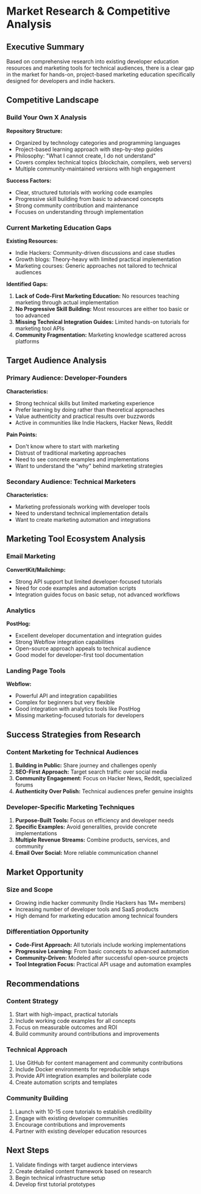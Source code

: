 # Market Research & Competitive Analysis

## Executive Summary

Based on comprehensive research into existing developer education resources and marketing tools for technical audiences, there is a clear gap in the market for hands-on, project-based marketing education specifically designed for developers and indie hackers.

## Competitive Landscape

### Build Your Own X Analysis
**Repository Structure:**
- Organized by technology categories and programming languages
- Project-based learning approach with step-by-step guides  
- Philosophy: "What I cannot create, I do not understand"
- Covers complex technical topics (blockchain, compilers, web servers)
- Multiple community-maintained versions with high engagement

**Success Factors:**
- Clear, structured tutorials with working code examples
- Progressive skill building from basic to advanced concepts
- Strong community contribution and maintenance
- Focuses on understanding through implementation

### Current Marketing Education Gaps

**Existing Resources:**
- Indie Hackers: Community-driven discussions and case studies
- Growth blogs: Theory-heavy with limited practical implementation
- Marketing courses: Generic approaches not tailored to technical audiences

**Identified Gaps:**
1. **Lack of Code-First Marketing Education:** No resources teaching marketing through actual implementation
2. **No Progressive Skill Building:** Most resources are either too basic or too advanced
3. **Missing Technical Integration Guides:** Limited hands-on tutorials for marketing tool APIs
4. **Community Fragmentation:** Marketing knowledge scattered across platforms

## Target Audience Analysis

### Primary Audience: Developer-Founders
**Characteristics:**
- Strong technical skills but limited marketing experience
- Prefer learning by doing rather than theoretical approaches
- Value authenticity and practical results over buzzwords
- Active in communities like Indie Hackers, Hacker News, Reddit

**Pain Points:**
- Don't know where to start with marketing
- Distrust of traditional marketing approaches
- Need to see concrete examples and implementations
- Want to understand the "why" behind marketing strategies

### Secondary Audience: Technical Marketers
**Characteristics:**
- Marketing professionals working with developer tools
- Need to understand technical implementation details
- Want to create marketing automation and integrations

## Marketing Tool Ecosystem Analysis

### Email Marketing
**ConvertKit/Mailchimp:**
- Strong API support but limited developer-focused tutorials
- Need for code examples and automation scripts
- Integration guides focus on basic setup, not advanced workflows

### Analytics
**PostHog:**
- Excellent developer documentation and integration guides
- Strong Webflow integration capabilities
- Open-source approach appeals to technical audience
- Good model for developer-first tool documentation

### Landing Page Tools
**Webflow:**
- Powerful API and integration capabilities
- Complex for beginners but very flexible
- Good integration with analytics tools like PostHog
- Missing marketing-focused tutorials for developers

## Success Strategies from Research

### Content Marketing for Technical Audiences
1. **Building in Public:** Share journey and challenges openly
2. **SEO-First Approach:** Target search traffic over social media
3. **Community Engagement:** Focus on Hacker News, Reddit, specialized forums
4. **Authenticity Over Polish:** Technical audiences prefer genuine insights

### Developer-Specific Marketing Techniques
1. **Purpose-Built Tools:** Focus on efficiency and developer needs
2. **Specific Examples:** Avoid generalities, provide concrete implementations
3. **Multiple Revenue Streams:** Combine products, services, and community
4. **Email Over Social:** More reliable communication channel

## Market Opportunity

### Size and Scope
- Growing indie hacker community (Indie Hackers has 1M+ members)
- Increasing number of developer tools and SaaS products
- High demand for marketing education among technical founders

### Differentiation Opportunity
- **Code-First Approach:** All tutorials include working implementations
- **Progressive Learning:** From basic concepts to advanced automation
- **Community-Driven:** Modeled after successful open-source projects
- **Tool Integration Focus:** Practical API usage and automation examples

## Recommendations

### Content Strategy
1. Start with high-impact, practical tutorials
2. Include working code examples for all concepts
3. Focus on measurable outcomes and ROI
4. Build community around contributions and improvements

### Technical Approach
1. Use GitHub for content management and community contributions
2. Include Docker environments for reproducible setups
3. Provide API integration examples and boilerplate code
4. Create automation scripts and templates

### Community Building
1. Launch with 10-15 core tutorials to establish credibility
2. Engage with existing developer communities
3. Encourage contributions and improvements
4. Partner with existing developer education resources

## Next Steps
1. Validate findings with target audience interviews
2. Create detailed content framework based on research
3. Begin technical infrastructure setup
4. Develop first tutorial prototypes